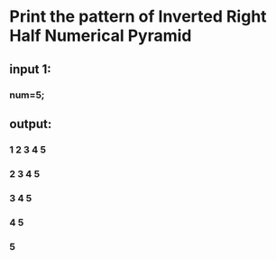 # Print the pattern of Inverted Right Half Numerical Pyramid 

## input 1:
### num=5;

## output:

### 1 2 3 4 5
###   2 3 4 5
###     3 4 5
###       4 5
###         5
